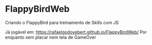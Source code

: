 # FlappyBirdWeb

Criando o FlappyBird para treinamento de Skills com JS

Já jogável em: https://rafaelgodoyebert.github.io/FlappyBirdWeb/
Por enquanto sem placar nem tela de GameOver
